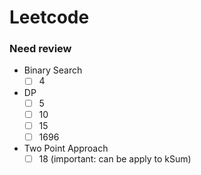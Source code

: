 # Leetcode
 
### Need review
- Binary Search
    - [ ] 4
- DP
    - [ ] 5
    - [ ] 10
    - [ ] 15
    - [ ] 1696
- Two Point Approach
    - [ ] 18 (important: can be apply to kSum)